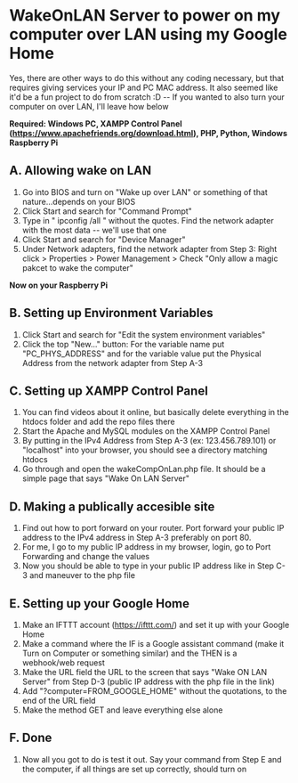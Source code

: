 # WakeOnLAN Server to power on my computer over LAN using my Google Home

Yes, there are other ways to do this without any coding necessary, but that requires giving services your IP and PC MAC address.
It also seemed like it'd be a fun project to do from scratch :D -- If you wanted to also turn your computer on over LAN, I'll leave how below

**Required: Windows PC, XAMPP Control Panel (https://www.apachefriends.org/download.html), PHP, Python, Windows Raspberry Pi**

## A. Allowing wake on LAN
1. Go into BIOS and turn on "Wake up over LAN" or something of that nature...depends on your BIOS
2. Click Start and search for "Command Prompt"
3. Type in " ipconfig /all " without the quotes. Find the network adapter with the most data -- we'll use that one
4. Click Start and search for "Device Manager"
5. Under Network adapters, find the network adapter from Step 3: Right click > Properties > Power Management > Check "Only allow a magic pakcet to wake the computer"

**Now on your Raspberry Pi**

## B. Setting up Environment Variables
1. Click Start and search for "Edit the system environment variables"
2. Click the top "New..." button: For the variable name put "PC_PHYS_ADDRESS" and for the variable value put the Physical Address from the network adapter from Step A-3

## C. Setting up XAMPP Control Panel
1. You can find videos about it online, but basically delete everything in the htdocs folder and add the repo files there
2. Start the Apache and MySQL modules on the XAMPP Control Panel
3. By putting in the IPv4 Address from Step A-3 (ex: 123.456.789.101) or "localhost" into your browser, you should see a directory matching htdocs
4. Go through and open the wakeCompOnLan.php file. It should be a simple page that says "Wake On LAN Server"

## D. Making a publically accesible site
1. Find out how to port forward on your router. Port forward your public IP address to the IPv4 address in Step A-3 preferably on port 80.
2. For me, I go to my public IP address in my browser, login, go to Port Forwarding and change the values
3. Now you should be able to type in your public IP address like in Step C-3 and maneuver to the php file

## E. Setting up your Google Home
1. Make an IFTTT account (https://ifttt.com/) and set it up with your Google Home
2. Make a command where the IF is a Google assistant command (make it Turn on Computer or something similar) and the THEN is a webhook/web request
3. Make the URL field the URL to the screen that says "Wake ON LAN Server" from Step D-3 (public IP address with the php file in the link)
4. Add "?computer=FROM_GOOGLE_HOME" without the quotations, to the end of the URL field
5. Make the method GET and leave everything else alone

## F. Done
1. Now all you got to do is test it out. Say your command from Step E and the computer, if all things are set up correctly, should turn on
